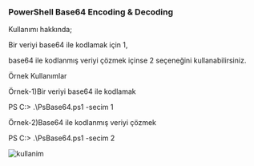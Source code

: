   ### PowerShell Base64 Encoding & Decoding 
  
  
  Kullanımı hakkında;
  
  Bir veriyi base64 ile kodlamak için 1,
  
  base64 ile kodlanmış veriyi çözmek içinse 2 seçeneğini kullanabilirsiniz.

  Örnek Kullanımlar
  

  Örnek-1)Bir veriyi base64 ile kodlamak
  
  PS C:\> .\PsBase64.ps1 -secim 1

  Örnek-2)Base64 ile kodlanmış veriyi çözmek
  
  PS C:\> .\PsBase64.ps1 -secim 2
  


![kullanim](https://user-images.githubusercontent.com/25087769/50220199-b7845880-03a2-11e9-9ee0-5d68d909f17a.PNG)

